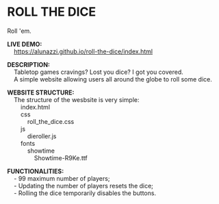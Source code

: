 # ROLL THE DICE
Roll 'em.


**LIVE DEMO:**  
    https://alunazzi.github.io/roll-the-dice/index.html


**DESCRIPTION:**  
    Tabletop games cravings? Lost you dice? I got you covered.  
    A simple website allowing users all around the globe to roll some dice.


**WEBSITE STRUCTURE:**  
    The structure of the wesbsite is very simple:  
        index.html  
        css  
            roll_the_dice.css  
        js  
            dieroller.js  
        fonts  
            showtime  
                Showtime-R9Ke.ttf  


**FUNCTIONALITIES:**  
    - 99 maximum number of players;  
    - Updating the number of players resets the dice;  
    - Rolling the dice temporarily disables the buttons.  
